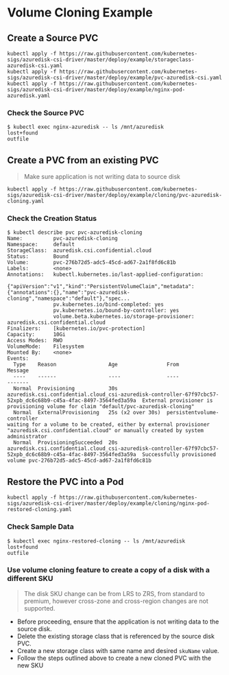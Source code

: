 # Volume Cloning Example

## Create a Source PVC

```console
kubectl apply -f https://raw.githubusercontent.com/kubernetes-sigs/azuredisk-csi-driver/master/deploy/example/storageclass-azuredisk-csi.yaml
kubectl apply -f https://raw.githubusercontent.com/kubernetes-sigs/azuredisk-csi-driver/master/deploy/example/pvc-azuredisk-csi.yaml
kubectl apply -f https://raw.githubusercontent.com/kubernetes-sigs/azuredisk-csi-driver/master/deploy/example/nginx-pod-azuredisk.yaml
```

### Check the Source PVC

```console
$ kubectl exec nginx-azuredisk -- ls /mnt/azuredisk
lost+found
outfile
```

## Create a PVC from an existing PVC
>  Make sure application is not writing data to source disk
```console
kubectl apply -f https://raw.githubusercontent.com/kubernetes-sigs/azuredisk-csi-driver/master/deploy/example/cloning/pvc-azuredisk-cloning.yaml
```
### Check the Creation Status

```console
$ kubectl describe pvc pvc-azuredisk-cloning
Name:          pvc-azuredisk-cloning
Namespace:     default
StorageClass:  azuredisk.csi.confidential.cloud
Status:        Bound
Volume:        pvc-276b72d5-adc5-45cd-ad67-2a1f8fd6c81b
Labels:        <none>
Annotations:   kubectl.kubernetes.io/last-applied-configuration:
                 {"apiVersion":"v1","kind":"PersistentVolumeClaim","metadata":{"annotations":{},"name":"pvc-azuredisk-cloning","namespace":"default"},"spec...
               pv.kubernetes.io/bind-completed: yes
               pv.kubernetes.io/bound-by-controller: yes
               volume.beta.kubernetes.io/storage-provisioner: azuredisk.csi.confidential.cloud
Finalizers:    [kubernetes.io/pvc-protection]
Capacity:      10Gi
Access Modes:  RWO
VolumeMode:    Filesystem
Mounted By:    <none>
Events:
  Type    Reason                 Age                From                                                                                                             Message
  ----    ------                 ----               ----                                                                                                             -------
  Normal  Provisioning           30s                azuredisk.csi.confidential.cloud_csi-azuredisk-controller-67f97cbc57-52xpb_dc6c68b9-c45a-4fac-8497-3564fed3a59a  External provisioner is provisioning volume for claim "default/pvc-azuredisk-cloning"
  Normal  ExternalProvisioning   25s (x2 over 30s)  persistentvolume-controller                                                                                      waiting for a volume to be created, either by external provisioner "azuredisk.csi.confidential.cloud" or manually created by system administrator
  Normal  ProvisioningSucceeded  20s                azuredisk.csi.confidential.cloud_csi-azuredisk-controller-67f97cbc57-52xpb_dc6c68b9-c45a-4fac-8497-3564fed3a59a  Successfully provisioned volume pvc-276b72d5-adc5-45cd-ad67-2a1f8fd6c81b
```

## Restore the PVC into a Pod

```console
kubectl apply -f https://raw.githubusercontent.com/kubernetes-sigs/azuredisk-csi-driver/master/deploy/example/cloning/nginx-pod-restored-cloning.yaml
```

### Check Sample Data

```console
$ kubectl exec nginx-restored-cloning -- ls /mnt/azuredisk
lost+found
outfile
```

### Use volume cloning feature to create a copy of a disk with a different SKU
> The disk SKU change can be from LRS to ZRS, from standard to premium, however cross-zone and cross-region changes are not supported.

 - Before proceeding, ensure that the application is not writing data to the source disk.
 - Delete the existing storage class that is referenced by the source disk PVC.
 - Create a new storage class with same name and desired `skuName` value.
 - Follow the steps outlined above to create a new cloned PVC with the new SKU
